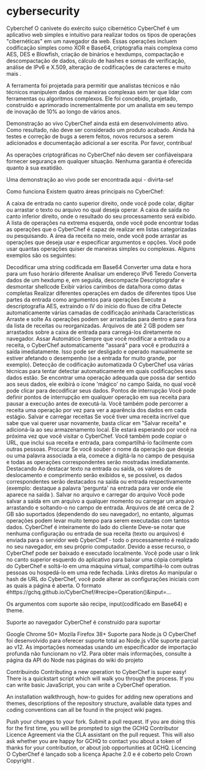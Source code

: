 # cybersecurity
Cyberchef
O canivete do exército suíço cibernético
CyberChef é um aplicativo web simples e intuitivo para realizar todos os tipos de operações "cibernéticas" em um navegador da web. Essas operações incluem codificação simples como XOR e Base64, criptografia mais complexa como AES, DES e Blowfish, criação de binários e hexdumps, compactação e descompactação de dados, cálculo de hashes e somas de verificação, análise de IPv6 e X.509, alteração de codificações de caracteres e muito mais .

A ferramenta foi projetada para permitir que analistas técnicos e não técnicos manipulem dados de maneiras complexas sem ter que lidar com ferramentas ou algoritmos complexos. Ele foi concebido, projetado, construído e aprimorado incrementalmente por um analista em seu tempo de inovação de 10% ao longo de vários anos.

Demonstração ao vivo
CyberChef ainda está em desenvolvimento ativo. Como resultado, não deve ser considerado um produto acabado. Ainda há testes e correção de bugs a serem feitos, novos recursos a serem adicionados e documentação adicional a ser escrita. Por favor, contribua!

As operações criptográficas no CyberChef não devem ser confiáveis ​​para fornecer segurança em qualquer situação. Nenhuma garantia é oferecida quanto à sua exatidão.

Uma demonstração ao vivo pode ser encontrada aqui - divirta-se!

Como funciona
Existem quatro áreas principais no CyberChef:

A caixa de entrada no canto superior direito, onde você pode colar, digitar ou arrastar o texto ou arquivo no qual deseja operar.
A caixa de saída no canto inferior direito, onde o resultado do seu processamento será exibido.
A lista de operações na extrema esquerda, onde você pode encontrar todas as operações que o CyberChef é capaz de realizar em listas categorizadas ou pesquisando.
A área da receita no meio, onde você pode arrastar as operações que deseja usar e especificar argumentos e opções.
Você pode usar quantas operações quiser de maneiras simples ou complexas. Alguns exemplos são os seguintes:

Decodificar uma string codificada em Base64
Converter uma data e hora para um fuso horário diferente
Analisar um endereço IPv6 Teredo
Converta dados de um hexdump e, em seguida, descompacte
Descriptografar e desmontar shellcode
Exibir vários carimbos de data/hora como datas completas
Realizar diferentes operações em dados de diferentes tipos
Use partes da entrada como argumentos para operações
Execute a descriptografia AES, extraindo o IV do início do fluxo de cifra
Detecte automaticamente várias camadas de codificação aninhada
Características
Arraste e solte
As operações podem ser arrastadas para dentro e para fora da lista de receitas ou reorganizadas.
Arquivos de até 2 GB podem ser arrastados sobre a caixa de entrada para carregá-los diretamente no navegador.
Assar Automático
Sempre que você modificar a entrada ou a receita, o CyberChef automaticamente "assará" para você e produzirá a saída imediatamente.
Isso pode ser desligado e operado manualmente se estiver afetando o desempenho (se a entrada for muito grande, por exemplo).
Detecção de codificação automatizada
O CyberChef usa várias técnicas para tentar detectar automaticamente em quais codificações seus dados estão. Se encontrar uma operação adequada que possa dar sentido aos seus dados, ele exibirá o ícone 'mágico' no campo Saída, no qual você pode clicar para decodificar seus dados.
Pontos de interrupção
Você pode definir pontos de interrupção em qualquer operação em sua receita para pausar a execução antes de executá-la.
Você também pode percorrer a receita uma operação por vez para ver a aparência dos dados em cada estágio.
Salvar e carregar receitas
Se você tiver uma receita incrível que sabe que vai querer usar novamente, basta clicar em "Salvar receita" e adicioná-la ao seu armazenamento local. Ele estará esperando por você na próxima vez que você visitar o CyberChef.
Você também pode copiar o URL, que inclui sua receita e entrada, para compartilhá-lo facilmente com outras pessoas.
Procurar
Se você souber o nome da operação que deseja ou uma palavra associada a ela, comece a digitá-la no campo de pesquisa e todas as operações correspondentes serão mostradas imediatamente.
Destacando
Ao destacar texto na entrada ou saída, os valores de deslocamento e comprimento serão exibidos e, se possível, os dados correspondentes serão destacados na saída ou entrada respectivamente (exemplo: destaque a palavra 'pergunta' na entrada para ver onde ele aparece na saída ).
Salvar no arquivo e carregar do arquivo
Você pode salvar a saída em um arquivo a qualquer momento ou carregar um arquivo arrastando e soltando-o no campo de entrada. Arquivos de até cerca de 2 GB são suportados (dependendo do seu navegador), no entanto, algumas operações podem levar muito tempo para serem executadas com tantos dados.
CyberChef é inteiramente do lado do cliente
Deve-se notar que nenhuma configuração ou entrada de sua receita (texto ou arquivos) é enviada para o servidor web CyberChef - todo o processamento é realizado no seu navegador, em seu próprio computador.
Devido a esse recurso, o CyberChef pode ser baixado e executado localmente. Você pode usar o link no canto superior esquerdo do aplicativo para baixar uma cópia completa do CyberChef e soltá-lo em uma máquina virtual, compartilhá-lo com outras pessoas ou hospedá-lo em uma rede fechada.
Links diretos
Ao manipular o hash de URL do CyberChef, você pode alterar as configurações iniciais com as quais a página é aberta. O formato éhttps://gchq.github.io/CyberChef/#recipe=Operation()&input=...

Os argumentos com suporte são recipe, input(codificado em Base64) e theme.

Suporte ao navegador
CyberChef é construído para suportar

Google Chrome 50+
Mozila Firefox 38+
Suporte para Node.js
O CyberChef foi desenvolvido para oferecer suporte total ao Node.js v10e suporte parcial ao v12. As importações nomeadas usando um especificador de importação profunda não funcionam no v12. Para obter mais informações, consulte a página da API do Node nas páginas do wiki do projeto

Contribuindo
Contributing a new operation to CyberChef is super easy! There is a quickstart script which will walk you through the process. If you can write basic JavaScript, you can write a CyberChef operation.

An installation walkthrough, how-to guides for adding new operations and themes, descriptions of the repository structure, available data types and coding conventions can all be found in the project wiki pages.

Push your changes to your fork.
Submit a pull request. If you are doing this for the first time, you will be prompted to sign the GCHQ Contributor Licence Agreement via the CLA assistant on the pull request. This will also ask whether you are happy for GCHQ to contact you about a token of thanks for your contribution, or about job opportunities at GCHQ.
Licencing
O CyberChef é lançado sob a licença Apache 2.0 e é coberto pelo Crown Copyright .

